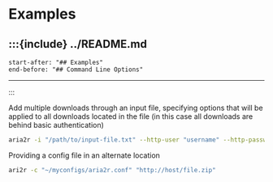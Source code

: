 Examples
========

:::{include} ../README.md
------------
	start-after: "## Examples"
	end-before: "## Command Line Options"
------------	
:::

Add multiple downloads through an input file, specifying options that will be applied to all downloads located in the file (in this case all downloads are behind basic authentication)

```bash
aria2r -i "/path/to/input-file.txt" --http-user "username" --http-passwd 'pa$$word'
```

Providing a config file in an alternate location

```bash
ari2r -c "~/myconfigs/aria2r.conf" "http://host/file.zip"
```
